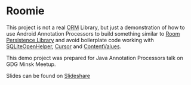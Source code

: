 Roomie
===================


This project is not a real [ORM](https://en.wikipedia.org/wiki/Object-relational_mapping) Library, but just a demonstration of
how to use Android Annotation Processors to build something similar to [Room Persistence Library](https://developer.android.com/training/data-storage/room/index.html)
and avoid boilerplate code working with [SQLiteOpenHelper](https://developer.android.com/reference/android/database/sqlite/SQLiteOpenHelper.html),
[Cursor](https://developer.android.com/reference/android/database/Cursor.html) and [ContentValues](https://developer.android.com/reference/android/content/ContentValues.html).

This demo project was prepared for Java Annotation Processors talk on GDG Minsk Meetup. 

Slides can be found on [Slideshare](https://www.slideshare.net/Anton_Novikau/how-to-code-to-code-less-92100525)
